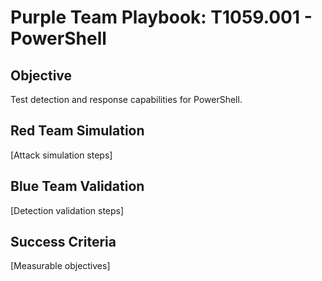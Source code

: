 # Purple Team Playbook: T1059.001 - PowerShell

## Objective
Test detection and response capabilities for PowerShell.

## Red Team Simulation
[Attack simulation steps]

## Blue Team Validation
[Detection validation steps]

## Success Criteria
[Measurable objectives]
